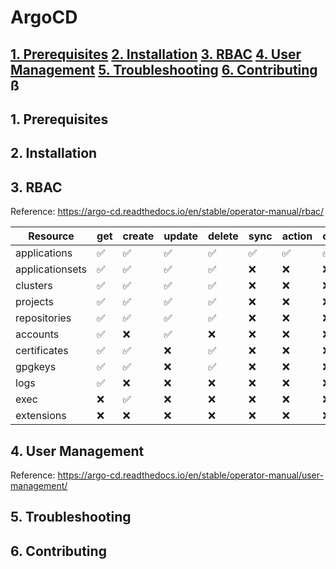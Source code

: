 # ArgoCD

[1. Prerequisites](#1-prerequisites)
[2. Installation](#2-installation)
[3. RBAC](#3-rbac)
[4. User Management](#4-user-management)
[5. Troubleshooting](#5-troubleshooting)
[6. Contributing](#6-contributing)
ß
---

## 1. Prerequisites
## 2. Installation
## 3. RBAC

Reference: https://argo-cd.readthedocs.io/en/stable/operator-manual/rbac/

| Resource        | get | create | update | delete | sync | action | override | invoke |
| --------------- | --- | ------ | ------ | ------ | ---- | ------ | -------- | ------ |
| applications    | ✅   | ✅      | ✅      | ✅      | ✅    | ✅      | ✅        | ❌      |
| applicationsets | ✅   | ✅      | ✅      | ✅      | ❌    | ❌      | ❌        | ❌      |
| clusters        | ✅   | ✅      | ✅      | ✅      | ❌    | ❌      | ❌        | ❌      |
| projects        | ✅   | ✅      | ✅      | ✅      | ❌    | ❌      | ❌        | ❌      |
| repositories    | ✅   | ✅      | ✅      | ✅      | ❌    | ❌      | ❌        | ❌      |
| accounts        | ✅   | ❌      | ✅      | ❌      | ❌    | ❌      | ❌        | ❌      |
| certificates    | ✅   | ✅      | ❌      | ✅      | ❌    | ❌      | ❌        | ❌      |
| gpgkeys         | ✅   | ✅      | ❌      | ✅      | ❌    | ❌      | ❌        | ❌      |
| logs            | ✅   | ❌      | ❌      | ❌      | ❌    | ❌      | ❌        | ❌      |
| exec            | ❌   | ✅      | ❌      | ❌      | ❌    | ❌      | ❌        | ❌      |
| extensions      | ❌   | ❌      | ❌      | ❌      | ❌    | ❌      | ❌        | ✅      |

## 4. User Management

Reference:
https://argo-cd.readthedocs.io/en/stable/operator-manual/user-management/

## 5. Troubleshooting
## 6. Contributing